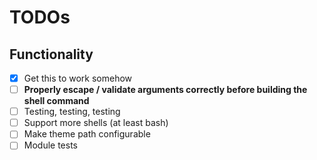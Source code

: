 # TODOs

## Functionality
- [x] Get this to work somehow
- [ ] **Properly escape / validate arguments correctly before building the shell command**
- [ ] Testing, testing, testing
- [ ] Support more shells (at least bash)
- [ ] Make theme path configurable
- [ ] Module tests
